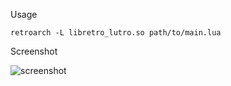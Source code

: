 Usage

    retroarch -L libretro_lutro.so path/to/main.lua

Screenshot

![screenshot](https://raw.githubusercontent.com/Kivutar/lutro-platformer/master/assets/screenshot.png)
